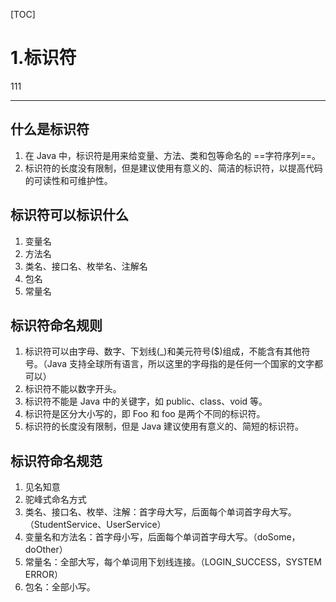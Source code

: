 [TOC]

# 1.标识符

<font title="blue">111</font>

------

## 什么是标识符

1. 在 Java 中，标识符是用来给变量、方法、类和包等命名的 ==字符序列==。
2. 标识符的长度没有限制，但是建议使用有意义的、简洁的标识符，以提高代码的可读性和可维护性。

## 标识符可以标识什么

1. 变量名
2. 方法名
3. 类名、接口名、枚举名、注解名
4. 包名
5. 常量名

## 标识符命名规则

1. 标识符<span alt="wavy">可以由字母、数字、下划线(_)和美元符号($)组成</span>，不能含有其他符号。（Java 支持全球所有语言，所以这里的字母指的是任何一个国家的文字都可以）
2. 标识符不能以数字开头。
3. 标识符不能是 Java 中的关键字，如 public、class、void 等。
4. 标识符是区分大小写的，即 Foo 和 foo 是两个不同的标识符。
5. 标识符的长度没有限制，但是 Java 建议使用有意义的、简短的标识符。

## 标识符命名规范

1. 见名知意
2. 驼峰式命名方式
3. 类名、接口名、枚举、注解：首字母大写，后面每个单词首字母大写。（StudentService、UserService）
4. 变量名和方法名：首字母小写，后面每个单词首字母大写。（doSome，doOther）
5. 常量名：全部大写，每个单词用下划线连接。（LOGIN_SUCCESS，SYSTEM ERROR）
6. 包名：全部小写。


